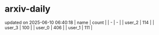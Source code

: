 # arxiv-daily
updated on 2025-06-10 06:40:18
| name | count |
| - | - |
| user_2 | 114 |
| user_3 | 100 |
| user_0 | 406 |
| user_1 | 111 |
